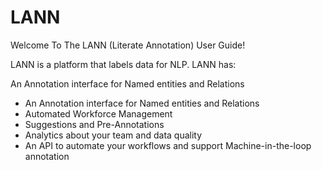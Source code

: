 # LANN 

Welcome To The LANN (Literate Annotation) User Guide!

LANN is a platform that labels data for NLP. LANN has:

An Annotation interface for Named entities and Relations

* An Annotation interface for Named entities and Relations
* Automated Workforce Management
* Suggestions and Pre-Annotations
* Analytics about your team and data quality
* An API to automate your workflows and support Machine-in-the-loop annotation
